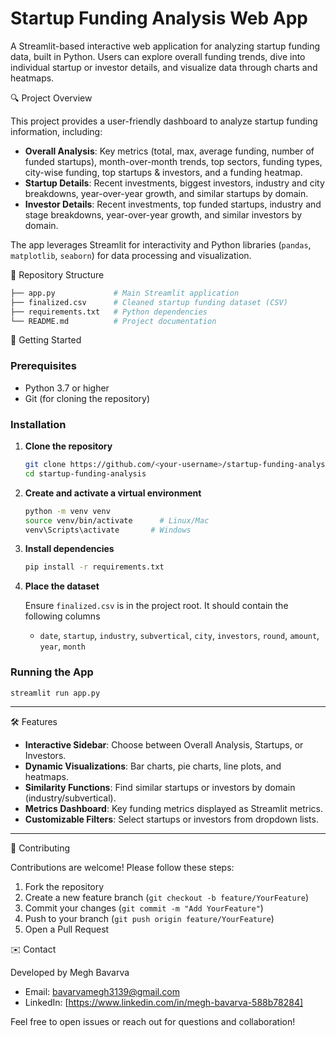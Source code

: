 # Startup Funding Analysis Web App

A Streamlit-based interactive web application for analyzing startup funding data, built in Python. 
Users can explore overall funding trends, dive into individual startup or investor details, and visualize data through charts and heatmaps.

🔍 Project Overview

This project provides a user-friendly dashboard to analyze startup funding information, including:

* **Overall Analysis**: Key metrics (total, max, average funding, number of funded startups), month-over-month trends, top sectors, funding types, city-wise funding, top startups & investors, and a funding heatmap.
* **Startup Details**: Recent investments, biggest investors, industry and city breakdowns, year-over-year growth, and similar startups by domain.
* **Investor Details**: Recent investments, top funded startups, industry and stage breakdowns, year-over-year growth, and similar investors by domain.

The app leverages Streamlit for interactivity and Python libraries (`pandas`, `matplotlib`, `seaborn`) for data processing and visualization.



 📁 Repository Structure

```bash
├── app.py             # Main Streamlit application
├── finalized.csv      # Cleaned startup funding dataset (CSV)
├── requirements.txt   # Python dependencies
└── README.md          # Project documentation
```


🚀 Getting Started

### Prerequisites

* Python 3.7 or higher
* Git (for cloning the repository)

### Installation

1. **Clone the repository**

   ```bash
   git clone https://github.com/<your-username>/startup-funding-analysis.git
   cd startup-funding-analysis
   ```

2. **Create and activate a virtual environment**

   ```bash
   python -m venv venv
   source venv/bin/activate      # Linux/Mac
   venv\Scripts\activate       # Windows
   ```

3. **Install dependencies**

   ```bash
   pip install -r requirements.txt
   ```

4. **Place the dataset**

   Ensure `finalized.csv` is in the project root. It should contain the following columns
   * `date`, `startup`, `industry`, `subvertical`, `city`, `investors`, `round`, `amount`, `year`, `month`


### Running the App
```bash
streamlit run app.py
```


---

🛠️ Features

* **Interactive Sidebar**: Choose between Overall Analysis, Startups, or Investors.
* **Dynamic Visualizations**: Bar charts, pie charts, line plots, and heatmaps.
* **Similarity Functions**: Find similar startups or investors by domain (industry/subvertical).
* **Metrics Dashboard**: Key funding metrics displayed as Streamlit metrics.
* **Customizable Filters**: Select startups or investors from dropdown lists.

---


🤝 Contributing

Contributions are welcome! Please follow these steps:

1. Fork the repository
2. Create a new feature branch (`git checkout -b feature/YourFeature`)
3. Commit your changes (`git commit -m "Add YourFeature"`)
4. Push to your branch (`git push origin feature/YourFeature`)
5. Open a Pull Request


✉️ Contact

Developed by Megh Bavarva

* Email: [bavarvamegh3139@gmail.com](mailto:bavarvamegh3139@gmail.com)
* LinkedIn: [https://www.linkedin.com/in/megh-bavarva-588b78284]

Feel free to open issues or reach out for questions and collaboration!
